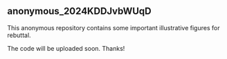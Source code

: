 ## anonymous_2024KDDJvbWUqD

This anonymous repository contains some important illustrative figures for rebuttal. 

The code will be uploaded soon. Thanks!
